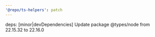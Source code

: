 ```yaml
---
'@repo/ts-helpers': patch
---
```


deps: [minor|devDependencies] Update package @types/node from 22.15.32 to 22.16.0
